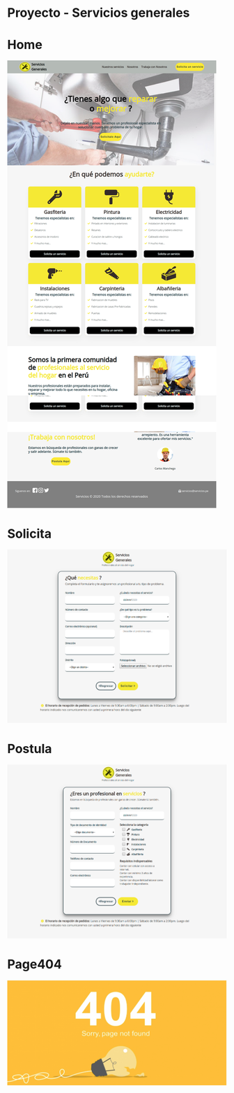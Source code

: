 
Proyecto - Servicios generales
=======
# Home
![Home](Home.png)

# Solicita
![Solicita](Solicita.png)

# Postula
![Postula](Postula.png)

# Page404
![Page404](Page404.png)
